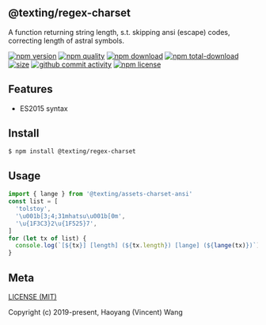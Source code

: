 ## @texting/regex-charset

A function returning string length, s.t. skipping ansi (escape) codes, correcting length of astral symbols.

[![npm version][npm-image]][npm-url]
[![npm quality][quality-image]][quality-url]
[![npm download][download-image]][npm-url]
[![npm total-download][total-download-image]][npm-url]
[![size][size]][size-url]
[![github commit activity][commit-image]][github-url]
[![npm license][license-image]][npm-url]

## Features

- ES2015 syntax

## Install

```console
$ npm install @texting/regex-charset
```

## Usage

```js
import { lange } from '@texting/assets-charset-ansi'
const list = [
  'tolstoy',
  '\u001b[3;4;31mhatsu\u001b[0m',
  '\u{1F3C3}2\u{1F525}7',
]
for (let tx of list) {
  console.log(`[${tx}] [length] (${tx.length}) [lange] (${lange(tx)})`)
}
```

## Meta

[LICENSE (MIT)](/LICENSE)

Copyright (c) 2019-present, Haoyang (Vincent) Wang

[//]: <> (Shields)

[npm-image]: https://img.shields.io/npm/v/@texting/regex-charset.svg?style=flat-square

[quality-image]: http://npm.packagequality.com/shield/@texting/regex-charset.svg?style=flat-square

[download-image]: https://img.shields.io/npm/dm/@texting/regex-charset.svg?style=flat-square

[total-download-image]:https://img.shields.io/npm/dt/@texting/regex-charset.svg?style=flat-square

[license-image]: https://img.shields.io/npm/l/@texting/regex-charset.svg?style=flat-square

[commit-image]: https://img.shields.io/github/commit-activity/y/hoyeungw/spare/regex-charset?style=flat-square

[size]: https://flat.badgen.net/packagephobia/install/@texting/regex-charset

[//]: <> (Link)

[npm-url]: https://npmjs.org/package/@texting/regex-charset

[quality-url]: http://packagequality.com/#?package=@texting/regex-charset

[github-url]: https://github.com/hoyeungw/@texting/regex-charset

[size-url]: https://packagephobia.now.sh/result?p=@texting/regex-charset
